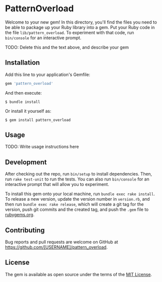 # PatternOverload

Welcome to your new gem! In this directory, you'll find the files you need to be able to package up your Ruby library into a gem. Put your Ruby code in the file `lib/pattern_overload`. To experiment with that code, run `bin/console` for an interactive prompt.

TODO: Delete this and the text above, and describe your gem

## Installation

Add this line to your application's Gemfile:

```ruby
gem 'pattern_overload'
```

And then execute:

    $ bundle install

Or install it yourself as:

    $ gem install pattern_overload

## Usage

TODO: Write usage instructions here

## Development

After checking out the repo, run `bin/setup` to install dependencies. Then, run `rake test-unit` to run the tests. You can also run `bin/console` for an interactive prompt that will allow you to experiment.

To install this gem onto your local machine, run `bundle exec rake install`. To release a new version, update the version number in `version.rb`, and then run `bundle exec rake release`, which will create a git tag for the version, push git commits and the created tag, and push the `.gem` file to [rubygems.org](https://rubygems.org).

## Contributing

Bug reports and pull requests are welcome on GitHub at https://github.com/[USERNAME]/pattern_overload.

## License

The gem is available as open source under the terms of the [MIT License](https://opensource.org/licenses/MIT).
